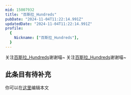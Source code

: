 ```yaml
---
mid: 15007932
title: "百斯拉_Hundreds"
pubDate: "2024-11-04T11:22:14.991Z"
updatedDate: "2024-11-04T11:22:14.991Z"
profile:
  {
    Nickname: ["百斯拉_Hundreds"],
  }
---
```


关注[百斯拉_Hundreds](https://space.bilibili.com/15007932)谢谢喵~ 关注[百斯拉_Hundreds](https://space.bilibili.com/15007932)谢谢喵~

## 此条目有待补充
你可以在[这里](https://github.com/Yuhanawa/VTuber.ICU-Content/edit/master/v/百斯拉_Hundreds/index.md)编辑本文
